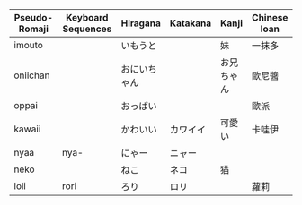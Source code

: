 | Pseudo-Romaji | Keyboard Sequences | Hiragana | Katakana | Kanji  | Chinese loan |
| ------------- | ------------------ | -------- | -------- | ------ | ------------ |
| imouto |  | いもうと |  | 妹 | 一抹多 |
| oniichan |  | おにいちゃん |  | お兄ちゃん | 歐尼醬 |
| oppai |  | おっぱい |  |  | 歐派 |
| kawaii |  | かわいい | カワイイ | 可愛い | 卡哇伊 |
| nyaa | nya- | にゃー | ニャー |  |  |
| neko |  | ねこ | ネコ | 猫 |  |
| loli | rori | ろり | ロリ |  | 蘿莉 |
